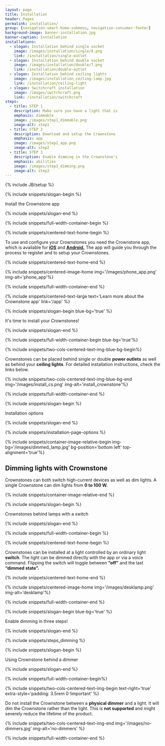 ```yaml
---
layout: page
title: Installation
header: Pages
permalink: installation/
group: [navigation-smart-home-submenu, navigation-consumer-footer]
background-image: banner-installation.jpg
banner-caption: Installation
installations:
  - slogan: Installation behind single socket
    image: /images/installation/single/8.png
    link: /installation/single-outlet
  - slogan: Installation behind double socket
    image: /images/installation/double/7.png
    link: /installation/double-outlet
  - slogan: Installation behind ceiling lights
    image: /images/installation_ceiling-lamp.jpg
    link: /installation/ceiling-light
  - slogan: Switchcraft installation
    image: /images/switchcraft.png
    link: /installation/switchcraft
steps:
  - title: STEP 1
    description: Make sure you have a light that is 
    emphasis: dimmable
    image: /images/step1_dimmable.png
    image-alt: step1
  - title: STEP 2
    description: Download and setup the Crownstone 
    emphasis: app
    image: /images/step2_app.png
    image-alt: step2
  - title: STEP 3
    description: Enable dimming in the Crownstone's 
    emphasis: abilities
    image: /images/step3_dimming.png
    image-alt: step3
---
```


{% include JB/setup %}

{% include snippets/slogan-begin %}

Install the Crownstone app

{% include snippets/slogan-end %}

{% include snippets/full-width-container-begin %}

{% include snippets/centered-text-home-begin %}

To use and configure your Crownstones you need the Crownstone app, which is available for
**[iOS](https://apps.apple.com/us/app/crownstone/id1136616106)** and 
**[Android.](https://play.google.com/store/apps/details?id=rocks.crownstone.consumerapp)** 
The app will guide you through the process to register and to setup your Crownstones.

{% include snippets/centered-text-home-end %}

{% include snippets/centered-image-home img='/images/phone_app.png' img-alt='phone_app'%}

{% include snippets/full-width-container-end %}


{% include snippets/centered-text-large text='Learn more about the Crownstone app' link='/app' %}


{% include snippets/slogan-begin blue-bg='true' %}

It's time to install your Crownstones!

{% include snippets/slogan-end %}


{% include snippets/full-width-container-begin blue-bg='true'%}

{% include snippets/two-cols-centered-text-img-blue-bg-begin%}

Crownstones can be placed behind single or double **power outlets** as well as behind your **ceiling lights**. For detailed installation instructions, check the links below. 
 
{% include snippets/two-cols-centered-text-img-blue-bg-end img='/images/install_cs.png' img-alt='install_crownstone'%}

{% include snippets/full-width-container-end %}


{% include snippets/slogan-begin %}

Installation options

{% include snippets/slogan-end %}

{% include snippets/installation-page-options %}


{% include snippets/container-image-relative-begin img-bg='/images/dimmed_lamp.jpg' bg-position='bottom left' top-alignment='true'%}

## Dimming lights with Crownstone

Crownstones can both switch high-current devices as well as dim lights. A single Crownstone can dim lights from **0 to 100 W.**

{% include snippets/container-image-relative-end %}


{% include snippets/slogan-begin %}

Crownstones behind lamps with a switch

{% include snippets/slogan-end %}

{% include snippets/full-width-container-begin %}

{% include snippets/centered-text-home-begin %}

Crownstones can be installed at a light controlled by an ordinary light **switch**. The light can be dimmed directly with the app or via a voice command. Flipping the switch will toggle between **“off”** and the last **“dimmed state”.**

{% include snippets/centered-text-home-end %}

{% include snippets/centered-image-home img='/images/desklamp.png' img-alt='desklamp'%}

{% include snippets/full-width-container-end %}


{% include snippets/slogan-begin blue-bg='true' %}

Enable dimming in three steps!

{% include snippets/slogan-end %}

{% include snippets/steps_dimming %}


{% include snippets/slogan-begin %}

Using Crownstone behind a dimmer

{% include snippets/slogan-end %}

{% include snippets/full-width-container-begin%}

{% include snippets/two-cols-centered-text-img-begin text-right='true' extra-style='padding: 3.5rem 0 !important' %}

Do not install the Crownstone between a **physical dimmer** and a light. It will dim the Crownstone rather than the light. This is **not supported** and might severely reduce the lifetime of the product.
 
{% include snippets/two-cols-centered-text-img-end img='/images/no-dimmers.jpg' img-alt='no-dimmers' %}

{% include snippets/full-width-container-end %}